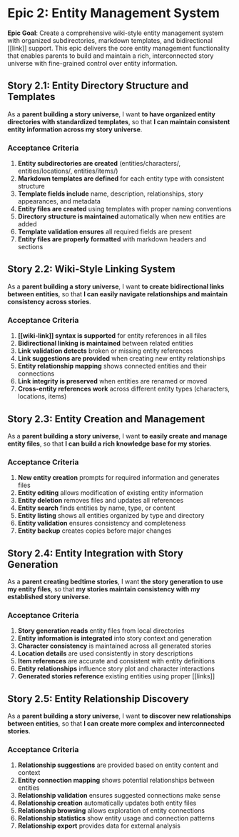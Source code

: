 # Epic 2: Entity Management System

**Epic Goal**: Create a comprehensive wiki-style entity management system with organized subdirectories, markdown templates, and bidirectional [[link]] support. This epic delivers the core entity management functionality that enables parents to build and maintain a rich, interconnected story universe with fine-grained control over entity information.

## Story 2.1: Entity Directory Structure and Templates

As a **parent building a story universe**,
I want **to have organized entity directories with standardized templates**,
so that **I can maintain consistent entity information across my story universe**.

### Acceptance Criteria

1. **Entity subdirectories are created** (entities/characters/, entities/locations/, entities/items/)
2. **Markdown templates are defined** for each entity type with consistent structure
3. **Template fields include** name, description, relationships, story appearances, and metadata
4. **Entity files are created** using templates with proper naming conventions
5. **Directory structure is maintained** automatically when new entities are added
6. **Template validation ensures** all required fields are present
7. **Entity files are properly formatted** with markdown headers and sections

## Story 2.2: Wiki-Style Linking System

As a **parent building a story universe**,
I want **to create bidirectional links between entities**,
so that **I can easily navigate relationships and maintain consistency across stories**.

### Acceptance Criteria

1. **[[wiki-link]] syntax is supported** for entity references in all files
2. **Bidirectional linking is maintained** between related entities
3. **Link validation detects** broken or missing entity references
4. **Link suggestions are provided** when creating new entity relationships
5. **Entity relationship mapping** shows connected entities and their connections
6. **Link integrity is preserved** when entities are renamed or moved
7. **Cross-entity references work** across different entity types (characters, locations, items)

## Story 2.3: Entity Creation and Management

As a **parent building a story universe**,
I want **to easily create and manage entity files**,
so that **I can build a rich knowledge base for my stories**.

### Acceptance Criteria

1. **New entity creation** prompts for required information and generates files
2. **Entity editing** allows modification of existing entity information
3. **Entity deletion** removes files and updates all references
4. **Entity search** finds entities by name, type, or content
5. **Entity listing** shows all entities organized by type and directory
6. **Entity validation** ensures consistency and completeness
7. **Entity backup** creates copies before major changes

## Story 2.4: Entity Integration with Story Generation

As a **parent creating bedtime stories**,
I want **the story generation to use my entity files**,
so that **my stories maintain consistency with my established story universe**.

### Acceptance Criteria

1. **Story generation reads** entity files from local directories
2. **Entity information is integrated** into story context and generation
3. **Character consistency** is maintained across all generated stories
4. **Location details** are used consistently in story descriptions
5. **Item references** are accurate and consistent with entity definitions
6. **Entity relationships** influence story plot and character interactions
7. **Generated stories reference** existing entities using proper [[links]]

## Story 2.5: Entity Relationship Discovery

As a **parent building a story universe**,
I want **to discover new relationships between entities**,
so that **I can create more complex and interconnected stories**.

### Acceptance Criteria

1. **Relationship suggestions** are provided based on entity content and context
2. **Entity connection mapping** shows potential relationships between entities
3. **Relationship validation** ensures suggested connections make sense
4. **Relationship creation** automatically updates both entity files
5. **Relationship browsing** allows exploration of entity connections
6. **Relationship statistics** show entity usage and connection patterns
7. **Relationship export** provides data for external analysis
